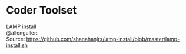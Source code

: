 Coder Toolset
=============

LAMP install   
@allengaller:   
Source: https://github.com/shanahanjrs/lamp-install/blob/master/lamp-install.sh   